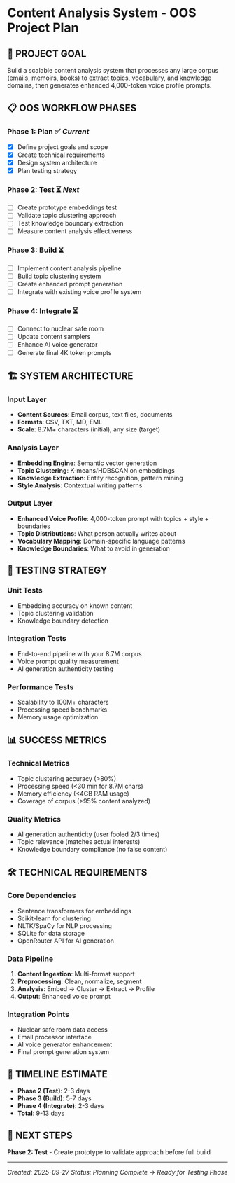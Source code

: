 # Content Analysis System - OOS Project Plan

## 🎯 PROJECT GOAL
Build a scalable content analysis system that processes any large corpus (emails, memoirs, books) to extract topics, vocabulary, and knowledge domains, then generates enhanced 4,000-token voice profile prompts.

## 📋 OOS WORKFLOW PHASES

### **Phase 1: Plan** ✅ *Current*
- [x] Define project goals and scope
- [x] Create technical requirements
- [x] Design system architecture
- [x] Plan testing strategy

### **Phase 2: Test** ⏳ *Next*
- [ ] Create prototype embeddings test
- [ ] Validate topic clustering approach
- [ ] Test knowledge boundary extraction
- [ ] Measure content analysis effectiveness

### **Phase 3: Build** ⏳
- [ ] Implement content analysis pipeline
- [ ] Build topic clustering system
- [ ] Create enhanced prompt generation
- [ ] Integrate with existing voice profile system

### **Phase 4: Integrate** ⏳
- [ ] Connect to nuclear safe room
- [ ] Update content samplers
- [ ] Enhance AI voice generator
- [ ] Generate final 4K token prompts

## 🏗️ SYSTEM ARCHITECTURE

### **Input Layer**
- **Content Sources**: Email corpus, text files, documents
- **Formats**: CSV, TXT, MD, EML
- **Scale**: 8.7M+ characters (initial), any size (target)

### **Analysis Layer**
- **Embedding Engine**: Semantic vector generation
- **Topic Clustering**: K-means/HDBSCAN on embeddings
- **Knowledge Extraction**: Entity recognition, pattern mining
- **Style Analysis**: Contextual writing patterns

### **Output Layer**
- **Enhanced Voice Profile**: 4,000-token prompt with topics + style + boundaries
- **Topic Distributions**: What person actually writes about
- **Vocabulary Mapping**: Domain-specific language patterns
- **Knowledge Boundaries**: What to avoid in generation

## 🧪 TESTING STRATEGY

### **Unit Tests**
- Embedding accuracy on known content
- Topic clustering validation
- Knowledge boundary detection

### **Integration Tests**
- End-to-end pipeline with your 8.7M corpus
- Voice prompt quality measurement
- AI generation authenticity testing

### **Performance Tests**
- Scalability to 100M+ characters
- Processing speed benchmarks
- Memory usage optimization

## 📊 SUCCESS METRICS

### **Technical Metrics**
- Topic clustering accuracy (>80%)
- Processing speed (<30 min for 8.7M chars)
- Memory efficiency (<4GB RAM usage)
- Coverage of corpus (>95% content analyzed)

### **Quality Metrics**
- AI generation authenticity (user fooled 2/3 times)
- Topic relevance (matches actual interests)
- Knowledge boundary compliance (no false content)

## 🛠️ TECHNICAL REQUIREMENTS

### **Core Dependencies**
- Sentence transformers for embeddings
- Scikit-learn for clustering
- NLTK/SpaCy for NLP processing
- SQLite for data storage
- OpenRouter API for AI generation

### **Data Pipeline**
1. **Content Ingestion**: Multi-format support
2. **Preprocessing**: Clean, normalize, segment
3. **Analysis**: Embed → Cluster → Extract → Profile
4. **Output**: Enhanced voice prompt

### **Integration Points**
- Nuclear safe room data access
- Email processor interface
- AI voice generator enhancement
- Final prompt generation system

## 📅 TIMELINE ESTIMATE

- **Phase 2 (Test)**: 2-3 days
- **Phase 3 (Build)**: 5-7 days
- **Phase 4 (Integrate)**: 2-3 days
- **Total**: 9-13 days

## 🎯 NEXT STEPS
**Phase 2: Test** - Create prototype to validate approach before full build

---

*Created: 2025-09-27*
*Status: Planning Complete → Ready for Testing Phase*